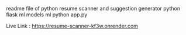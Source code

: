 readme file of python resume scanner and suggestion generator
python flask 
ml models
ml 
python app.py


Live Link : https://resume-scanner-kf3w.onrender.com